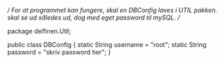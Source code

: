 */
For at programmet kan fungere, skal en DBConfig laves i UTIL pakken. 
skal se ud således ud, dog med eget password til mySQL.
/*

package delfinen.Util;

public class DBConfig {
    static String username = "root";
    static String password = "skriv password her";
}
